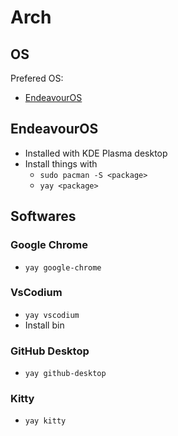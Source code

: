 # Arch

## OS

Prefered OS:
- [EndeavourOS](https://endeavouros.com/)


## EndeavourOS

- Installed with KDE Plasma desktop
- Install things with
    - `sudo pacman -S <package>`
    - `yay <package>` 


## Softwares

### Google Chrome

- `yay google-chrome`

### VsCodium

- `yay vscodium`
- Install bin

### GitHub Desktop

- `yay github-desktop`

### Kitty

- `yay kitty` 

